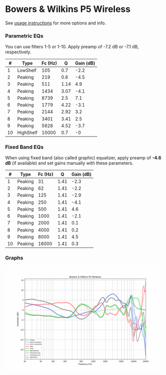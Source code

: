 # Bowers & Wilkins P5 Wireless
See [usage instructions](https://github.com/jaakkopasanen/AutoEq#usage) for more options and info.

### Parametric EQs
You can use filters 1-5 or 1-10. Apply preamp of -7.2 dB or -7.1 dB, respectively.

|   # | Type      |   Fc (Hz) |    Q |   Gain (dB) |
|-----|-----------|-----------|------|-------------|
|   1 | LowShelf  |       105 | 0.7  |        -2.2 |
|   2 | Peaking   |       219 | 0.6  |        -4.5 |
|   3 | Peaking   |       511 | 1.14 |         4.9 |
|   4 | Peaking   |      1434 | 3.07 |        -4.1 |
|   5 | Peaking   |      8739 | 2.5  |         7.1 |
|   6 | Peaking   |      1779 | 4.22 |        -3.1 |
|   7 | Peaking   |      2144 | 2.92 |         3.2 |
|   8 | Peaking   |      3401 | 3.41 |         2.5 |
|   9 | Peaking   |      5628 | 4.52 |        -3.7 |
|  10 | HighShelf |     10000 | 0.7  |        -0   |

### Fixed Band EQs
When using fixed band (also called graphic) equalizer, apply preamp of **-4.6 dB** (if available) and set gains manually with these parameters.

|   # | Type    |   Fc (Hz) |    Q |   Gain (dB) |
|-----|---------|-----------|------|-------------|
|   1 | Peaking |        31 | 1.41 |        -2.3 |
|   2 | Peaking |        62 | 1.41 |        -2.2 |
|   3 | Peaking |       125 | 1.41 |        -2.9 |
|   4 | Peaking |       250 | 1.41 |        -4.1 |
|   5 | Peaking |       500 | 1.41 |         4.6 |
|   6 | Peaking |      1000 | 1.41 |        -2.1 |
|   7 | Peaking |      2000 | 1.41 |         0.1 |
|   8 | Peaking |      4000 | 1.41 |         0.2 |
|   9 | Peaking |      8000 | 1.41 |         4.5 |
|  10 | Peaking |     16000 | 1.41 |         0.3 |

### Graphs
![](./Bowers%20&%20Wilkins%20P5%20Wireless.png)
